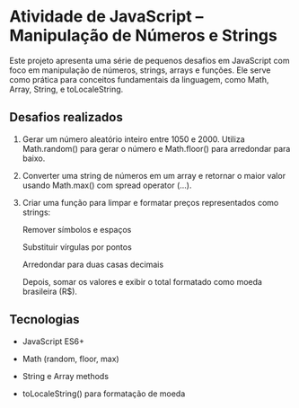 
# Atividade de JavaScript – Manipulação de Números e Strings

Este projeto apresenta uma série de pequenos desafios em JavaScript com foco em manipulação de números, strings, arrays e funções. Ele serve como prática para conceitos fundamentais da linguagem, como Math, Array, String, e toLocaleString.


## Desafios realizados

1. Gerar um número aleatório inteiro entre 1050 e 2000.
Utiliza Math.random() para gerar o número e Math.floor() para arredondar para baixo.

2. Converter uma string de números em um array e retornar o maior valor usando Math.max() com spread operator (...).

3. Criar uma função para limpar e formatar preços representados como strings:

   Remover símbolos e espaços

   Substituir vírgulas por pontos

   Arredondar para duas casas decimais

    Depois, somar os valores e exibir o total formatado como moeda brasileira (R$).


## Tecnologias

  - JavaScript ES6+

  - Math (random, floor, max)

  - String e Array methods

  - toLocaleString() para formatação de moeda
